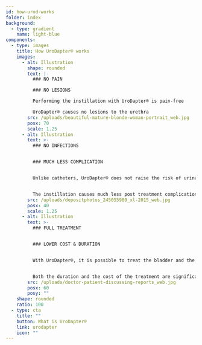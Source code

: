 ```yaml
---
id: how-urod-works
folder: index
background:
  - type: gradient
    name: light-blue
components:
  - type: images
    title: How UroDapter® works
    images:
      - alt: Illustration
        shape: rounded
        text: |-
          ### NO PAIN

          ### NO LESIONS

          Performing the instillation with UroDapter® is pain-free

          UroDapter® causes no lesions to the urethra
        src: /uploads/beautiful-mature-blonde-woman-portrait_web.jpg
        posx: 70
        scale: 1.25
      - alt: Illustration
        text: >-
          ### NO INFECTIONS


          ### MUCH LESS COMPLICATION


          Unlike catheters, UroDapter® does not raise the risk of urinary tract infections


          The instillation causes much less post treatment complications
        src: /uploads/depositphotos_245055980_xl-2015_web.jpg
        posx: 40
        scale: 1.25
      - alt: Illustration
        text: >-
          ### FULL TREATMENT


          ### LOWER COST & DURATION


          With UroDapter®, it is possible to treat the bladder and the urethra at the same time


          Both the duration and the cost of the treatment are significantly lower
        src: /uploads/doctor-patient-discussing-reports_web.jpg
        posx: 60
        posy: ""
    shape: rounded
    ratio: 100
  - type: cta
    title: ""
    button: What is UroDapter®
    link: urodapter
    icon: ""
---
```

